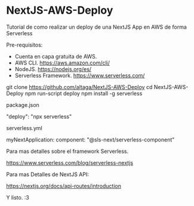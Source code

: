 # NextJS-AWS-Deploy
Tutorial de como realizar un deploy de una NextJS App en AWS de forma Serverless

Pre-requisitos:
  - Cuenta en capa gratuita de AWS.
  - AWS CLI. https://aws.amazon.com/cli/
  - NodeJS. https://nodejs.org/es/
  - Serverless Framework. https://www.serverless.com/

  git clone https://github.com/altaga/NextJS-AWS-Deploy
  cd NextJS-AWS-Deploy
  npm run-script deploy
  npm install -g serverless
  
package.json
  
  "deploy": "npx serverless"
  
serverless.yml
  
  myNextApplication:
  component: "@sls-next/serverless-component"

Para mas detalles sobre el framework Serverless.

https://www.serverless.com/blog/serverless-nextjs

Para mas Detalles de NextJS API:

https://nextjs.org/docs/api-routes/introduction
  
Y listo. :3
  
